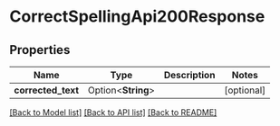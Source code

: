 # CorrectSpellingApi200Response

## Properties

Name | Type | Description | Notes
------------ | ------------- | ------------- | -------------
**corrected_text** | Option<**String**> |  | [optional]

[[Back to Model list]](../README.md#documentation-for-models) [[Back to API list]](../README.md#documentation-for-api-endpoints) [[Back to README]](../README.md)


